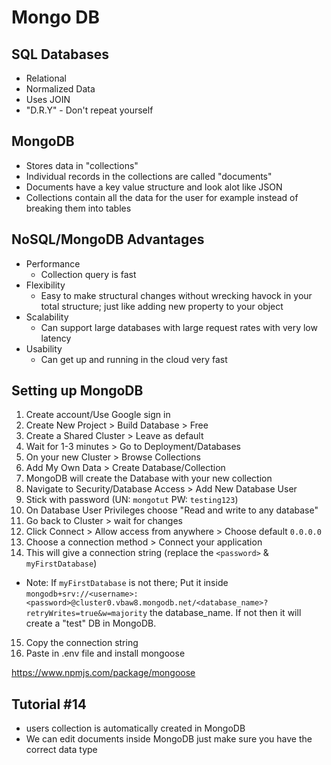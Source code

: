 # Mongo DB

## SQL Databases

- Relational
- Normalized Data
- Uses JOIN
- "D.R.Y" - Don't repeat yourself

## MongoDB

- Stores data in "collections"
- Individual records in the collections are called "documents"
- Documents have a key value structure and look alot like JSON
- Collections contain all the data for the user for example instead of breaking them into tables

## NoSQL/MongoDB Advantages

- Performance
  - Collection query is fast
- Flexibility
  - Easy to make structural changes without wrecking havock in your total structure; just like adding new property to your object
- Scalability
  - Can support large databases with large request rates with very low latency
- Usability
  - Can get up and running in the cloud very fast

## Setting up MongoDB

1. Create account/Use Google sign in
2. Create New Project > Build Database > Free
3. Create a Shared Cluster > Leave as default
4. Wait for 1-3 minutes > Go to Deployment/Databases
5. On your new Cluster > Browse Collections
6. Add My Own Data > Create Database/Collection
7. MongoDB will create the Database with your new collection
8. Navigate to Security/Database Access > Add New Database User
9. Stick with password (UN: `mongotut` PW: `testing123`)
10. On Database User Privileges choose "Read and write to any database"
11. Go back to Cluster > wait for changes
12. Click Connect > Allow access from anywhere > Choose default `0.0.0.0`
13. Choose a connection method > Connect your application
14. This will give a connection string (replace the `<password>` & `myFirstDatabase`)

- Note: If `myFirstDatabase` is not there; Put it inside `mongodb+srv://<username>:<password>@cluster0.vbaw8.mongodb.net/<database_name>?retryWrites=true&w=majority` the database_name. If not then it will create a "test" DB in MongoDB.

15. Copy the connection string
16. Paste in .env file and install mongoose

https://www.npmjs.com/package/mongoose

## Tutorial #14

- users collection is automatically created in MongoDB
- We can edit documents inside MongoDB just make sure you have the correct data type
